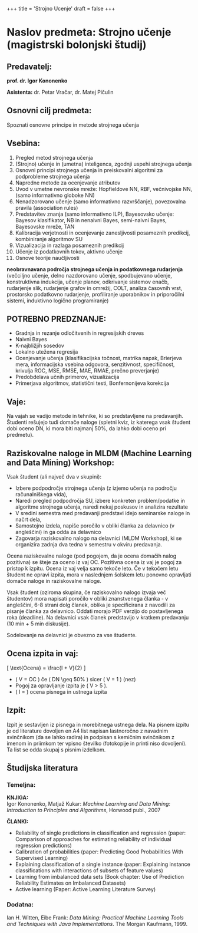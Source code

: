 +++
title = 'Strojno Ucenje'
draft = false
+++

# Naslov predmeta: Strojno učenje (magistrski bolonjski študij)

## Predavatelj:

**prof. dr. Igor Kononenko**

**Asistenta:** dr. Petar Vračar, dr. Matej Pičulin

## Osnovni cilj predmeta:

Spoznati osnovne principe in metode strojnega učenja

## Vsebina:

1. Pregled metod strojnega učenja
2. (Strojno) učenje in (umetna) inteligenca, zgodnji uspehi strojnega učenja
3. Osnovni principi strojnega učenja in preiskovalni algoritmi za podprobleme strojnega učenja
4. Napredne metode za ocenjevanje atributov
5. Uvod v umetne nevronske mreže: Hopfieldove NN, RBF, večnivojske NN, (samo informativno globoke NN)
6. Nenadzorovano učenje (samo informativno razvrščanje), povezovalna pravila (association rules)
7. Predstavitev znanja (samo informativno ILP), Bayesovsko učenje: Bayesov klasifikator, NB in nenaivni Bayes, semi-naivni Bayes, Bayesovske mreže, TAN
8. Kalibracija verjetnosti in ocenjevanje zanesljivosti posameznih predikcij, kombiniranje algoritmov SU
9. Vizualizacija in razlaga posameznih predikcij
10. Učenje iz podatkovnih tokov, aktivno učenje
11. Osnove teorije naučljivosti

**neobravnavana področja strojnega učenja in podatkovnega rudarjenja**  
(večciljno učenje, delno nazdorovano učenje, spodbujevano učenje, konstruktivna indukcija, učenje planov, odkrivanje sistemov enačb, rudarjenje slik, rudarjenje grafov in omrežij, COLT, analiza časovnih vrst, prostorsko podatkovno rudarjenje, profiliranje uporabnikov in priporočilni sistemi, induktivno logično programiranje)

## POTREBNO PREDZNANJE:

- Gradnja in rezanje odločitvenih in regresijskih dreves
- Naivni Bayes
- K-najbližjih sosedov
- Lokalno utežena regresija
- Ocenjevanje učenja (klasifikacijska točnost, matrika napak, Brierjeva mera, informacijska vsebina odgovora, senzitivnost, specifičnost, krivulja ROC, MSE, RMSE, MAE, RMAE, prečno preverjanje)
- Predobdelava učnih primerov, vizualizacija
- Primerjava algoritmov, statistični testi, Bonfernonijeva korekcija

## Vaje:

Na vajah se vadijo metode in tehnike, ki so predstavljene na predavanjih. Študenti rešujejo tudi domače naloge (spletni kviz, iz katerega vsak študent dobi oceno DN, ki mora biti najmanj 50%, da lahko dobi oceno pri predmetu).

## Raziskovalne naloge in MLDM (Machine Learning and Data Mining) Workshop:

Vsak študent (ali največ dva v skupini):

- Izbere podpodročje strojnega učenja (z izjemo učenja na področju računalniškega vida),
- Naredi pregled podpodročja SU, izbere konkreten problem/podatke in algoritme strojnega učenja, naredi nekaj poskusov in analizira rezultate
- V sredini semestra med predavanji predstavi idejo seminarske naloge in načrt dela,
- Samostojno izdela, napiše poročilo v obliki članka za delavnico (v angleščini) in ga odda za delavnico
- Zagovarja raziskovalno nalogo na delavnici (MLDM Workshop), ki se organizira zadnja dva tedna v semestru v okviru predavanja.

Ocena raziskovalne naloge (pod pogojem, da je ocena domačih nalog pozitivna) se šteje za oceno iz vaj OC. Pozitivna ocena iz vaj je pogoj za pristop k izpitu. Ocena iz vaj velja samo tekoče leto. Če v tekočem letu študent ne opravi izpita, mora v naslednjem šolskem letu ponovno opravljati domače naloge in raziskovalne naloge.

Vsak študent (oziroma skupina, če raziskovalno nalogo izvaja več študentov) mora napisati poročilo v obliki znanstvenega članka - v angleščini, 6-8 strani dolg članek, oblika je specificirana z navodili za pisanje članka za delavnico. Oddati morajo PDF verzijo do postavljenega roka (deadline). Na delavnici vsak članek predstavijo v kratkem predavanju (10 min + 5 min diskusije).

Sodelovanje na delavnici je obvezno za vse študente.

## Ocena izpita in vaj:

\[
\text{Ocena} = \frac{I + V}{2}
\]

- \( V = OC \) če \( DN \geq 50\% \) sicer \( V = 1 \) (nez)
- Pogoj za opravljanje izpita je \( V > 5 \).
- \( I = \) ocena pisnega in ustnega izpita

## Izpit:

Izpit je sestavljen iz pisnega in morebitnega ustnega dela. Na pisnem izpitu je od literature dovoljen en A4 list napisan lastnoročno z navadnim svinčnikom (da se lahko radira) in podpisan s kemičnim svinčnikom z imenom in priimkom ter vpisno številko (fotokopije in printi niso dovoljeni). Ta list se odda skupaj s pisnim izdelkom.

## Študijska literatura

### Temeljna:

**KNJIGA:**  
Igor Kononenko, Matjaž Kukar: _Machine Learning and Data Mining: Introduction to Principles and Algorithms_, Horwood publ., 2007

**ČLANKI:**

- Reliability of single predictions in classification and regression (paper: Comparison of approaches for estimating reliability of individual regression predictions)
- Calibration of probabilities (paper: Predicting Good Probabilities With Supervised Learning)
- Explaining classification of a single instance (paper: Explaining instance classifications with interactions of subsets of feature values)
- Learning from imbalanced data sets (Book chapter: Use of Prediction Reliability Estimates on Imbalanced Datasets)
- Active learning (Paper: Active Learning Literature Survey)

### Dodatna:

Ian H. Witten, Eibe Frank: _Data Mining: Practical Machine Learning Tools and Techniques with Java Implementations_. The Morgan Kaufmann, 1999.
